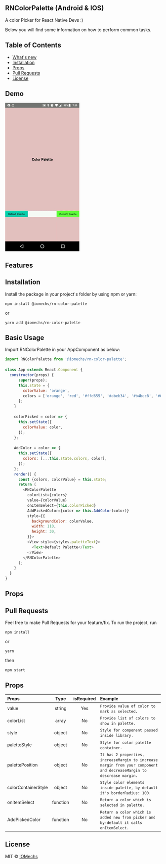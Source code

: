 ## RNColorPalette (Android & IOS)
A color Picker for React Native Devs :)

Below you will find some information on how to perform common tasks.<br>


## Table of Contents

- [What's new](#whats-new)
- [Installation](#installation)
- [Props](#props)
- [Pull Requests](#pr)
- [License](#license)


## Demo
![](assets/android-demo.gif)

## Features


## Installation

Install the package in your project's folder by using npm or yarn:

```shell
npm install @iomechs/rn-color-palette
```
or
```shell
yarn add @iomechs/rn-color-palette
```

## Basic Usage

Import RNColorPalette in your AppComponent as below:

```javascript
import RNColorPalette from '@iomechs/rn-color-palette';

class App extends React.Component {
  constructor(props) {
      super(props);
      this.state = {
        colorValue: 'orange',
        colors = ['orange', 'red', '#ffd655', '#abeb34', '#b4bec8', '#0acfae', '#ff6d01']; 
      };
    }
    
    colorPicked = color => {
      this.setState({
        colorValue: color,
      });
    };

    AddColor = color => {
      this.setState({
        colors: [...this.state.colors, color],
      });
    };
    render() {
      const {colors, colorValue} = this.state;
      return (
        <RNColorPalette
          colorList={colors}
          value={colorValue}
          onItemSelect={this.colorPicked}
          AddPickedColor={color => this.AddColor(color)}
          style={{
            backgroundColor: colorValue,
            width: 110,
            height: 30,
          }}>
          <View style={styles.paletteText}>
            <Text>Default Palette</Text>
          </View>
        </RNColorPalette>
      );
    }
  }
}

```


## Props



## Pull Requests

Feel free to make Pull Requests for your feature/fix.
To run the project, run
```shell
npm install
```
or
```shell
yarn
```
then
```shell
npm start
```
## Props

| Props  |  Type  | isRequired | Example                                                                                                                                            |
| :----- | :----: | :--------: | :------------------------------------------------------------------------------------------------------------------------------------------------- |
| value  | string |     Yes     | `Provide value of color to mark as selected.` |
| colorList  | array |     No     | `Provide list of colors to show in palette.` |
| style  | object |     No     | `Style for component passed inside library.` |
| paletteStyle  | object |     No     | `Style for color palette container.` |
| palettePosition  | object |     No     | `It has 2 properties, increaseMargin to increase margin from your component and decreaseMargin to descrease margin.` |
| colorContainerStyle  | object |     No     | `Style color elements inside palette, by-default it's borderRadius: 100.` |
| onItemSelect  | function |     No     | `Return a color which is selected in palette.` |
| AddPickedColor  | function |     No     | `Return a color which is added new from picker and by-default it calls onItemSelect.` |
                                                                     

## License
MIT © [IOMechs](https://github.com/IOmechs)